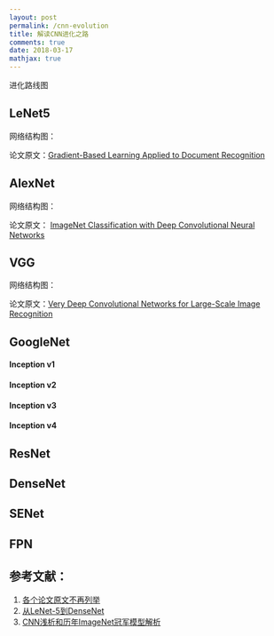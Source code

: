 ```yaml
---
layout: post
permalink: /cnn-evolution
title: 解读CNN进化之路
comments: true
date: 2018-03-17
mathjax: true
---
```


进化路线图

## LeNet5

网络结构图：

论文原文：[Gradient-Based Learning Applied to Document Recognition](http://10.3.200.202/cache/7/03/yann.lecun.com/b1a1c4acb57f1b447bfe36e103910875/lecun-01a.pdf)

## AlexNet
网络结构图：

论文原文：
[ImageNet Classification with Deep Convolutional Neural Networks](https://www.cs.toronto.edu/~fritz/absps/imagenet.pdf)
## VGG
网络结构图：

论文原文：[Very Deep Convolutional Networks for Large-Scale Image Recognition](https://arxiv.org/pdf/1409.1556.pdf)
## GoogleNet
#### Inception v1
#### Inception v2
#### Inception v3
#### Inception v4
## ResNet
## DenseNet
## SENet
## FPN

## 参考文献：
1. [各个论文原文不再列举]()
2. [从LeNet-5到DenseNet](https://zhuanlan.zhihu.com/p/31006686)
3. [CNN浅析和历年ImageNet冠军模型解析](http://www.infoq.com/cn/articles/cnn-and-imagenet-champion-model-analysis)